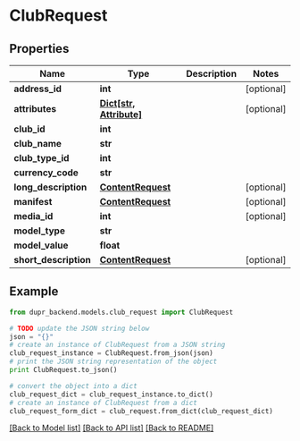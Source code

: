 # ClubRequest


## Properties
Name | Type | Description | Notes
------------ | ------------- | ------------- | -------------
**address_id** | **int** |  | [optional] 
**attributes** | [**Dict[str, Attribute]**](Attribute.md) |  | [optional] 
**club_id** | **int** |  | 
**club_name** | **str** |  | 
**club_type_id** | **int** |  | 
**currency_code** | **str** |  | 
**long_description** | [**ContentRequest**](ContentRequest.md) |  | [optional] 
**manifest** | [**ContentRequest**](ContentRequest.md) |  | [optional] 
**media_id** | **int** |  | [optional] 
**model_type** | **str** |  | 
**model_value** | **float** |  | 
**short_description** | [**ContentRequest**](ContentRequest.md) |  | [optional] 

## Example

```python
from dupr_backend.models.club_request import ClubRequest

# TODO update the JSON string below
json = "{}"
# create an instance of ClubRequest from a JSON string
club_request_instance = ClubRequest.from_json(json)
# print the JSON string representation of the object
print ClubRequest.to_json()

# convert the object into a dict
club_request_dict = club_request_instance.to_dict()
# create an instance of ClubRequest from a dict
club_request_form_dict = club_request.from_dict(club_request_dict)
```
[[Back to Model list]](../README.md#documentation-for-models) [[Back to API list]](../README.md#documentation-for-api-endpoints) [[Back to README]](../README.md)



